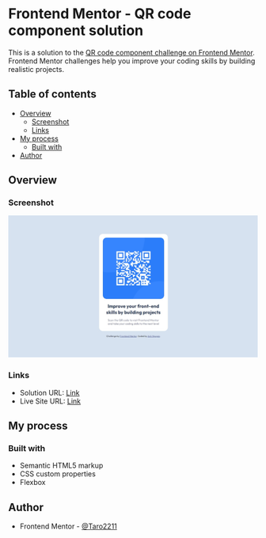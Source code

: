 # Frontend Mentor - QR code component solution

This is a solution to the [QR code component challenge on Frontend Mentor](https://www.frontendmentor.io/challenges/qr-code-component-iux_sIO_H). Frontend Mentor challenges help you improve your coding skills by building realistic projects. 

## Table of contents

- [Overview](#overview)
  - [Screenshot](#screenshot)
  - [Links](#links)
- [My process](#my-process)
  - [Built with](#built-with)
- [Author](#author)

## Overview

### Screenshot

![](images/screenshot.jpg)

### Links

- Solution URL: [Link](https://www.frontendmentor.io/solutions/qr-code-component-challenge-using-flexbox-Eo1fpXaJX)
- Live Site URL: [Link](https://taro2211.github.io/frontendmentor/qr-code-component-main/index.html)

## My process

### Built with

- Semantic HTML5 markup
- CSS custom properties
- Flexbox

## Author

- Frontend Mentor - [@Taro2211](https://www.frontendmentor.io/profile/Taro2211)

